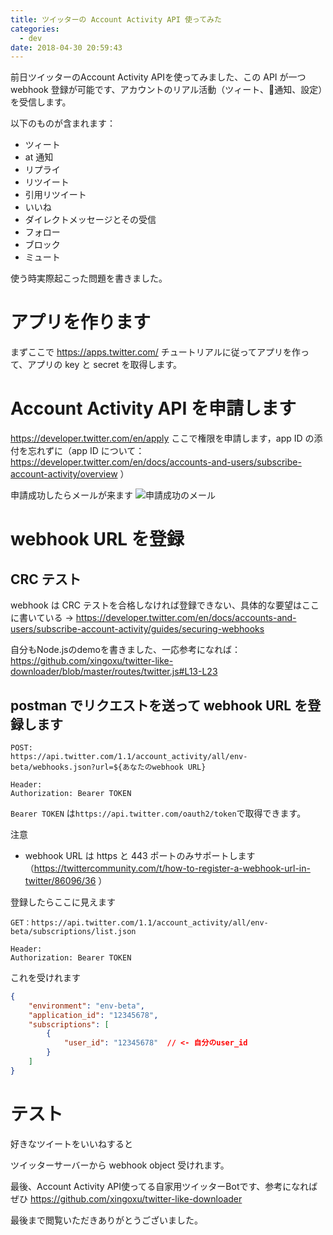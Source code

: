 ```yaml
---
title: ツイッターの Account Activity API 使ってみた
categories:
  - dev
date: 2018-04-30 20:59:43
---
```


前日ツイッターのAccount Activity APIを使ってみました、この API が一つ webhook 登録が可能です、アカウントのリアル活動（ツィート、通知、設定）を受信します。

以下のものが含まれます：
- ツィート
- at 通知
- リプライ
- リツイート
- 引用リツイート
- いいね
- ダイレクトメッセージとその受信
- フォロー
- ブロック
- ミュート

使う時実際起こった問題を書きました。

<!-- more -->

# アプリを作ります

まずここで https://apps.twitter.com/ チュートリアルに従ってアプリを作って、アプリの key と secret を取得します。

# Account Activity API を申請します

https://developer.twitter.com/en/apply
ここで権限を申請します，app ID の添付を忘れずに（app ID について：https://developer.twitter.com/en/docs/accounts-and-users/subscribe-account-activity/overview ）

申請成功したらメールが来ます
![申請成功のメール](https://i.loli.net/2018/04/30/5ae7000843f53.png)

# webhook URL を登録

## CRC テスト
webhook は CRC テストを合格しなければ登録できない、具体的な要望はここに書いている -> 
https://developer.twitter.com/en/docs/accounts-and-users/subscribe-account-activity/guides/securing-webhooks

自分もNode.jsのdemoを書きました、一応参考になれば：
https://github.com/xingoxu/twitter-like-downloader/blob/master/routes/twitter.js#L13-L23

## postman でリクエストを送って webhook URL を登録します

```
POST:
https://api.twitter.com/1.1/account_activity/all/env-beta/webhooks.json?url=${あなたのwebhook URL}

Header:
Authorization: Bearer TOKEN
```

`Bearer TOKEN` は`https://api.twitter.com/oauth2/token`で取得できます。

注意
- webhook URL は https と 443 ポートのみサポートします（https://twittercommunity.com/t/how-to-register-a-webhook-url-in-twitter/86096/36 ）


登録したらここに見えます
```
GET：https://api.twitter.com/1.1/account_activity/all/env-beta/subscriptions/list.json

Header:
Authorization: Bearer TOKEN
```

これを受けれます
```json
{
    "environment": "env-beta",
    "application_id": "12345678",
    "subscriptions": [
        {
            "user_id": "12345678"  // <- 自分のuser_id
        }
    ]
}
```


# テスト

好きなツイートをいいねすると

ツイッターサーバーから webhook object 受けれます。

最後、Account Activity API使ってる自家用ツイッターBotです、参考になればぜひ
https://github.com/xingoxu/twitter-like-downloader


最後まで閲覧いただきありがとうございました。
